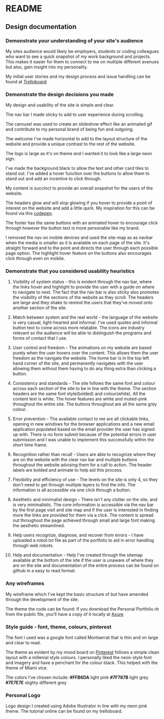 # README


## Design documentation

### Demonstrate your understanding of your site's audience

My sites audience would likely be employers, students or coding colleagues who want to
see a quick snapshot of my work background and projects. This makes it easier for them to
connect to me on multiple different avenues but also, gain insight into my personality.

My initial user stories and my design process and issue handling can be found at [Trelloboard](https://trello.com/b/WeldRh8d/site-audience)


### Demonstrate the design decisions you made

My design and usability of the site is simple and clear.

The nav bar I made sticky to add to user experience during scrolling.

The carousel was used to create an slideshow effect like an animated gif and contribute to my personal brand of being fun and outgoing.

The welcome I've made horizontal to add to the layout structure of the website and provide a unique contrast to the rest of the website.

The logo is large as it's on theme and I wanted it to look like a large neon sign.

I've made the background black to allow the text and other card tiles to stand out. I've added a hover function over the buttons to allow them to stand out and add an incentive to click through.

My content is succinct to provide an overall snapshot for the users of the website.

The headers glow and will stop glowing if you hover to provide a point of interest on the website and add a little quirk. My inspiration for this can be found via this [codepen](https://codepen.io/FelixRilling/full/qzfoc/).

The footer has the same buttons with an animated hover to encourage click through however the button text is more personable like my brand.

I removed the nav on mobile devices and used the site-map as as navbar when the media is smaller as it is available on each page of the site. It's straight forward and to the point and directs the user through each possible page option. The highlight hover feature on the buttons also encourages click through even on mobile.


### Demonstrate that you considered usability heuristics

1. Visibility of system status - this is evident through the nav bar, where the links hover and highlight to provide the user with a guide on where to navigate to next. The fact that the nav bar is also sticky also promotes the visibility of the sections of the website as they scroll. The headers are large and they shake to remind the users that they've moved onto another section of the site.

2. Match between system and the real world - the language of the website is very casual, light-hearted and informal. I've used quotes and informal button text to come across more relatable. The icons are industry relevant so the audience will be able to distinguish the programs and forms of contact that I use.

3. User control and freedom - The animations on my website are based purely when the user hovers over the content. This allows them the user freedom as the navigate the website. The home bar is in the top left hand corner of the site, and permanently navigates with the user allowing them without them having to do any thing extra than clicking a button.

4. Consistency and standards - The site follows the same font and colour across each section of the site to be in line with the theme. The section headers are the same font style(bolded) and colour(white). All the content text is white. The hover features are white and muted-pink throughout the entire site. The buttons throughout are all the same grey colour.

5. Error prevention - The available contact to me are all clickable links, opening in new windows for the browser applications and a new email application populated based on the email provider the user has signed up with. There is no form submit because of the potential errors in user submission and I was unable to implement this successfully within the short time frame.

6. Recognition rather than recall - Users are able to recognize where they are on the website with the clear nav bar and multiple buttons throughout the website advising them for a call to action. The header labels are bolded and animate to help aid this process.

7. Flexibility and efficiency of use - The levels on the site is only 4, so they don't need to get through multiple layers to find the info. The information is all accessible via one click through a button.

8. Aesthetic and minimalist design - There isn't any clutter on the site, and is very minimalistic. The core information is accessible via the nav bar by the first page visit and site map and if the user is interested in finding more the links are provided for them via a click. The content is spread out throughout the page achieved through small and large font making the aesthetic streamlined.

9. Help users recognize, diagnose, and recover from errors - I have uploaded a robot.txt file as part of the portfolio to aid in error handling through web robots.

10. Help and documentation - Help I've created through the sitemap available at the bottom of the site if the user is unaware of where they are on the site and documentation of the entire process can be found on github in a easy to read format.


### Any wireframes

My wireframe which I've kept the basic structure of but have amended through the development of the site.

The theme the code can be found:
If you download the Personal Portfolio.rb from the public file, you'll have a copy of it locally at
[Axure](https://github.com/sophiechhoeu/wireframe)

### Style guide - font, theme, colours, pinterest

The font I used was a google font called Montserrat that is thin and on large and clear to read.

The theme as evident by my mood board on [Pinterest](https://au.pinterest.com/flavourable_26/portfolio-inspiration/)
follows a simple clean layout with a millenial style colours. I personally liked the neon-style font and imagery and have a penchant for the colour black. This helped with the theme of Miami vice.

The colors I've chosen include:
**#FFB6DA** light pink
**#7F787B** light grey
**#7E7E7E** slighty different grey

### Personal Logo

Logo design I created using Adobe Illustrator in line with my neon pink theme. The tutorial online can be found on my trelloboard.
